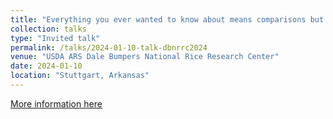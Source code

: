 ```yaml
---
title: "Everything you ever wanted to know about means comparisons but were afraid to ask"
collection: talks
type: "Invited talk"
permalink: /talks/2024-01-10-talk-dbnrrc2024
venue: "USDA ARS Dale Bumpers National Rice Research Center"
date: 2024-01-10
location: "Stuttgart, Arkansas"
---
```


[More information here](https://usda-ree-ars.github.io/SEAStats/talks/comparing_means)
